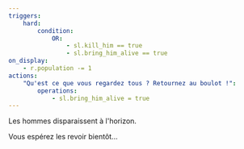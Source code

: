 ```yaml
---
triggers:
    hard:
        condition:
            OR:
                - sl.kill_him == true
                - sl.bring_him_alive == true
on_display:
    - r.population -= 1
actions:
    "Qu'est ce que vous regardez tous ? Retournez au boulot !":
        operations:
            - sl.bring_him_alive = true
---
```


Les hommes disparaissent à l'horizon.

Vous espérez les revoir bientôt...
